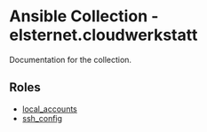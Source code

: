 # Ansible Collection - elsternet.cloudwerkstatt

Documentation for the collection.

## Roles

- [local_accounts](/roles/local_accounts/README.md)
- [ssh_config](/roles/ssh_config/README.md)
